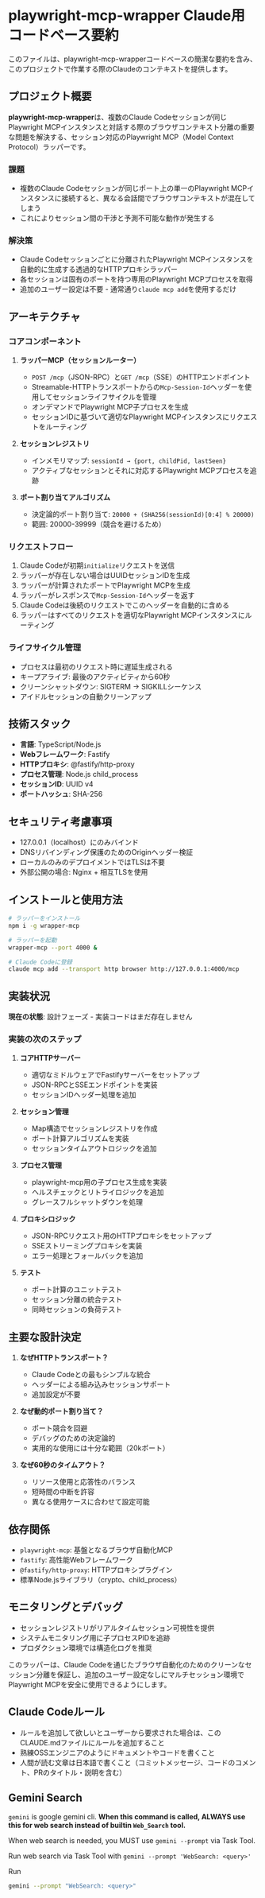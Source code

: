 # playwright-mcp-wrapper Claude用コードベース要約

このファイルは、playwright-mcp-wrapperコードベースの簡潔な要約を含み、このプロジェクトで作業する際のClaudeのコンテキストを提供します。

## プロジェクト概要

**playwright-mcp-wrapper**は、複数のClaude Codeセッションが同じPlaywright MCPインスタンスと対話する際のブラウザコンテキスト分離の重要な問題を解決する、セッション対応のPlaywright MCP（Model Context Protocol）ラッパーです。

### 課題

- 複数のClaude Codeセッションが同じポート上の単一のPlaywright MCPインスタンスに接続すると、異なる会話間でブラウザコンテキストが混在してしまう
- これによりセッション間の干渉と予測不可能な動作が発生する

### 解決策

- Claude Codeセッションごとに分離されたPlaywright MCPインスタンスを自動的に生成する透過的なHTTPプロキシラッパー
- 各セッションは固有のポートを持つ専用のPlaywright MCPプロセスを取得
- 追加のユーザー設定は不要 - 通常通り`claude mcp add`を使用するだけ

## アーキテクチャ

### コアコンポーネント

1. **ラッパーMCP（セッションルーター）**
   - `POST /mcp`（JSON-RPC）と`GET /mcp`（SSE）のHTTPエンドポイント
   - Streamable-HTTPトランスポートからの`Mcp-Session-Id`ヘッダーを使用してセッションライフサイクルを管理
   - オンデマンドでPlaywright MCP子プロセスを生成
   - セッションIDに基づいて適切なPlaywright MCPインスタンスにリクエストをルーティング

2. **セッションレジストリ**
   - インメモリマップ: `sessionId → {port, childPid, lastSeen}`
   - アクティブなセッションとそれに対応するPlaywright MCPプロセスを追跡

3. **ポート割り当てアルゴリズム**
   - 決定論的ポート割り当て: `20000 + (SHA256(sessionId)[0:4] % 20000)`
   - 範囲: 20000-39999（競合を避けるため）

### リクエストフロー

1. Claude Codeが初期`initialize`リクエストを送信
2. ラッパーが存在しない場合はUUIDセッションIDを生成
3. ラッパーが計算されたポートでPlaywright MCPを生成
4. ラッパーがレスポンスで`Mcp-Session-Id`ヘッダーを返す
5. Claude Codeは後続のリクエストでこのヘッダーを自動的に含める
6. ラッパーはすべてのリクエストを適切なPlaywright MCPインスタンスにルーティング

### ライフサイクル管理

- プロセスは最初のリクエスト時に遅延生成される
- キープアライブ: 最後のアクティビティから60秒
- クリーンシャットダウン: SIGTERM → SIGKILLシーケンス
- アイドルセッションの自動クリーンアップ

## 技術スタック

- **言語**: TypeScript/Node.js
- **Webフレームワーク**: Fastify
- **HTTPプロキシ**: @fastify/http-proxy
- **プロセス管理**: Node.js child_process
- **セッションID**: UUID v4
- **ポートハッシュ**: SHA-256

## セキュリティ考慮事項

- 127.0.0.1（localhost）にのみバインド
- DNSリバインディング保護のためのOriginヘッダー検証
- ローカルのみのデプロイメントではTLSは不要
- 外部公開の場合: Nginx + 相互TLSを使用

## インストールと使用方法

```bash
# ラッパーをインストール
npm i -g wrapper-mcp

# ラッパーを起動
wrapper-mcp --port 4000 &

# Claude Codeに登録
claude mcp add --transport http browser http://127.0.0.1:4000/mcp
```

## 実装状況

**現在の状態**: 設計フェーズ - 実装コードはまだ存在しません

### 実装の次のステップ

1. **コアHTTPサーバー**
   - 適切なミドルウェアでFastifyサーバーをセットアップ
   - JSON-RPCとSSEエンドポイントを実装
   - セッションIDヘッダー処理を追加

2. **セッション管理**
   - Map構造でセッションレジストリを作成
   - ポート計算アルゴリズムを実装
   - セッションタイムアウトロジックを追加

3. **プロセス管理**
   - playwright-mcp用の子プロセス生成を実装
   - ヘルスチェックとリトライロジックを追加
   - グレースフルシャットダウンを処理

4. **プロキシロジック**
   - JSON-RPCリクエスト用のHTTPプロキシをセットアップ
   - SSEストリーミングプロキシを実装
   - エラー処理とフォールバックを追加

5. **テスト**
   - ポート計算のユニットテスト
   - セッション分離の統合テスト
   - 同時セッションの負荷テスト

## 主要な設計決定

1. **なぜHTTPトランスポート？**
   - Claude Codeとの最もシンプルな統合
   - ヘッダーによる組み込みセッションサポート
   - 追加設定が不要

2. **なぜ動的ポート割り当て？**
   - ポート競合を回避
   - デバッグのための決定論的
   - 実用的な使用には十分な範囲（20kポート）

3. **なぜ60秒のタイムアウト？**
   - リソース使用と応答性のバランス
   - 短時間の中断を許容
   - 異なる使用ケースに合わせて設定可能

## 依存関係

- `playwright-mcp`: 基盤となるブラウザ自動化MCP
- `fastify`: 高性能Webフレームワーク
- `@fastify/http-proxy`: HTTPプロキシプラグイン
- 標準Node.jsライブラリ（crypto、child_process）

## モニタリングとデバッグ

- セッションレジストリがリアルタイムセッション可視性を提供
- システムモニタリング用に子プロセスPIDを追跡
- プロダクション環境では構造化ログを推奨

このラッパーは、Claude Codeを通じたブラウザ自動化のためのクリーンなセッション分離を保証し、追加のユーザー設定なしにマルチセッション環境でPlaywright MCPを安全に使用できるようにします。

## Claude Codeルール

- ルールを追加して欲しいとユーザーから要求された場合は、このCLAUDE.mdファイルにルールを追加すること
- 熟練OSSエンジニアのようにドキュメントやコードを書くこと
- 人間が読む文章は日本語で書くこと（コミットメッセージ、コードのコメント、PRのタイトル・説明を含む）

## Gemini Search

`gemini` is google gemini cli. **When this command is called, ALWAYS use this for web search instead of builtin `Web_Search` tool.**

When web search is needed, you MUST use `gemini --prompt` via Task Tool.

Run web search via Task Tool with `gemini --prompt 'WebSearch: <query>'`

Run

```bash
gemini --prompt "WebSearch: <query>"
```